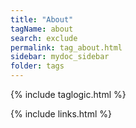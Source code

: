```yaml
---
title: "About"
tagName: about
search: exclude
permalink: tag_about.html
sidebar: mydoc_sidebar
folder: tags
---
```

{% include taglogic.html %}

{% include links.html %}
